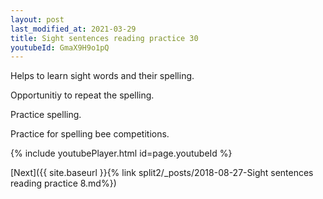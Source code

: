 ```yaml
---
layout: post
last_modified_at: 2021-03-29
title: Sight sentences reading practice 30
youtubeId: GmaX9H9o1pQ
---
```

 
 
Helps to learn sight words and their spelling.

Opportunitiy to repeat the spelling. 

Practice spelling. 
 
Practice for spelling bee competitions. 
 
{% include youtubePlayer.html id=page.youtubeId %}
 
 

[Next]({{ site.baseurl }}{% link  split2/_posts/2018-08-27-Sight sentences reading practice 8.md%})
 
